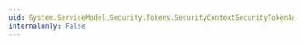 ```yaml
---
uid: System.ServiceModel.Security.Tokens.SecurityContextSecurityTokenAuthenticator
internalonly: False
---
```

